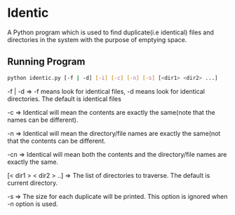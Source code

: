 # Identic
A Python program which is used to find duplicate(i.e identical) files and directories in the system with the purpose of emptying space.

## Running Program
``` bash
python identic.py [-f | -d] [-i] [-c] [-n] [-s] [<dir1> <dir2> ...]
```

-f | -d => -f means look for identical files, -d means look for identical directories. The default is identical files 


-c => Identical will mean the contents are exactly the same(note that the names can be different). 


-n => Identical will mean the directory/file names are exactly the same(not that the contents can be different.


-cn => Identical will mean both the contents and the directory/file names are exactly the same.


[< dir1 > < dir2 > ..] => The list of directories to traverse. The default is current directory.
  
  
-s  => The size for each duplicate will be printed. This option is ignored when -n option is used.
  
  
